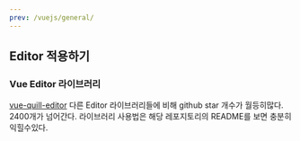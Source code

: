 ```yaml
---
prev: /vuejs/general/
---
```

## Editor 적용하기 

### Vue Editor 라이브러리

[vue-quill-editor](https://github.com/surmon-china/vue-quill-editor) 다른 Editor 라이브러리들에 비해 github star 개수가 월등히많다. 2400개가 넘어간다. 라이브러리 사용법은 해당 레포지토리의 README를 보면 충분히 익힐수있다.
